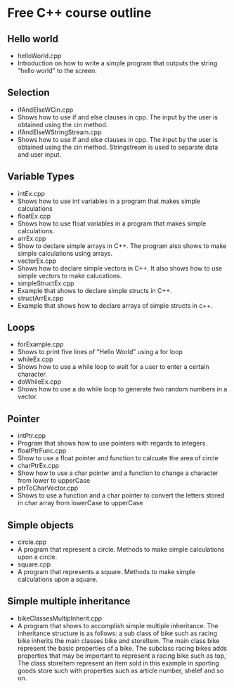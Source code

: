 Free C++ course outline
=======================


Hello world
----------
- helloWorld.cpp
- Introduction on how to write a simple program that outputs the string “hello
world” to the screen.


Selection
---------
 - ifAndElseWCin.cpp
 - Shows how to use if and else clauses in cpp. The input by the user is obtained using the cin method.
 - ifAndElseWStringStream.cpp
 - Shows how to use if and else clauses in cpp. The input by the user is obtained using the cin method. Stringstream is used to separate data and user input.


Variable Types
-------------
- intEx.cpp
- Shows how to use int variables in a program that makes simple calculations
- floatEx.cpp
- Shows how to use float variables in a program that makes simple calculations.
- arrEx.cpp
- Show to declare simple arrays in C++. The program also shows to make simple
  calculations using arrays.
- vectorEx.cpp
- Shows how to declare simple vectors in C++. It also shows how to use simple 
  vectors to make calucations.
- simpleStructEx.cpp
- Example that shows to declare simple structs in C++.
- structArrEx.cpp
- Example that shows how to declare arrays of simple structs in c++.

Loops
-----
- forExample.cpp 
- Shows to print five lines of “Hello World” using a for loop
- whileEx.cpp
- Shows how to use a while loop to wait for a user to enter a certain character.
- doWhileEx.cpp
- Shows how to use a do while loop to generate two random numbers in a vector.

Pointer
-------
- intPtr.cpp
- Program that shows how to use pointers with regards to integers.
- floatPtrFunc.cpp
- Show to use a float pointer and function to calcuate the area of circle
- charPtrEx.cpp
- Show how to use a char pointer and a function to change a character from lower to upperCase
- ptrToCharVector.cpp
- Shows to use a function and a char pointer to convert the letters stored in char array from lowerCase to upperCase

Simple objects
--------------
- circle.cpp
- A program that represent a circle. Methods to make simple calculations upon a circle.
- square.cpp
- A program that represents a square. Methods to make simple calculations upon a square.

Simple multiple inheritance
-----------------------------------------
- bikeClassesMultipInherit.cpp
-	A program that shows to accomplish simple multiple inheritance.
	 The inheritance structure is as follows:
	 a sub class of bike such as racing bike inherits the main classes bike and storeItem.
	 The main class bike represent the basic properties of a bike. The subclass racing bikes
	 adds properties that may be important to represent a racing bike such as top, The class
	 storeItem represent an item sold in this example in sporting goods store such with 	properties such as article number, shelef and so on.

